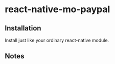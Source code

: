 # react-native-mo-paypal


## Installation

Install just like your ordinary react-native module.

## Notes
